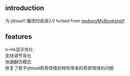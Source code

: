 ## introduction
为 jdread1 魔改的阅读2.0
forked from [gedoor/MyBookshelf](https://github.com/gedoor/MyBookshelf)

## features
e-ink显示优化  
支持调节背光    
快速翻页模式  
修复了若干jdread奇奇怪怪的特性带来的奇奇怪怪的问题
